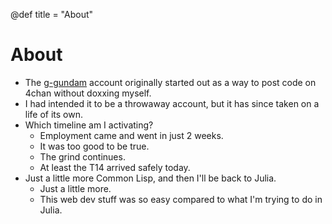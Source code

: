 @def title = "About"

# About

- The [g-gundam](https://github.com/g-gundam) account originally started out as a way to post code on 4chan without doxxing myself.
- I had intended it to be a throwaway account, but it has since taken on a life of its own.
- Which timeline am I activating?
  + Employment came and went in just 2 weeks.
  + It was too good to be true.
  + The grind continues.
  + At least the T14 arrived safely today.
- Just a little more Common Lisp, and then I'll be back to Julia.
  + Just a little more.
  + This web dev stuff was so easy compared to what I'm trying to do in Julia.
